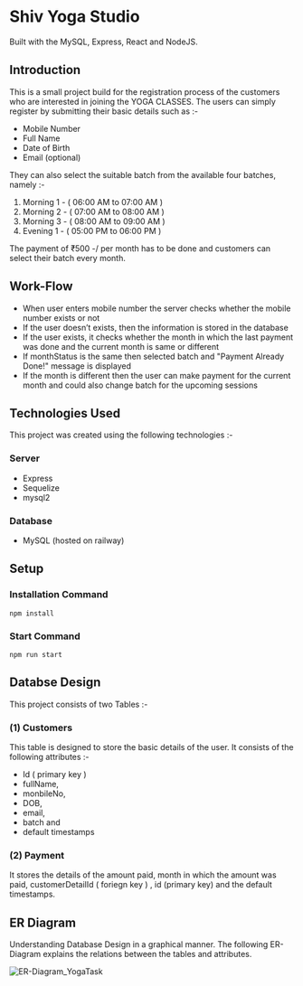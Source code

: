 # Shiv Yoga Studio
Built with the MySQL, Express, React and NodeJS.

## Introduction
This is a small project build for the registration process of the customers who are interested in joining the YOGA CLASSES.
The users can simply register by submitting their basic details such as :-

* Mobile Number
* Full Name
* Date of Birth
* Email (optional)

They can also select the suitable batch from the available four batches, namely :-

1) Morning 1 - ( 06:00 AM to 07:00 AM )
2) Morning 2 - ( 07:00 AM to 08:00 AM )
3) Morning 3 - ( 08:00 AM to 09:00 AM )
4) Evening 1 - ( 05:00 PM to 06:00 PM )

The payment of ₹500 -/ per month has to be done and customers can select their batch every month.

## Work-Flow
 * When user enters mobile number the server checks whether the mobile number exists or not
 * If the user doesn’t exists, then the information is stored in the database
 * If the user exists, it checks whether the month in which the last payment was done and the current month is same or different
 * If monthStatus is the same then selected batch and "Payment Already Done!" message is displayed
 * If the month is different then the user can make payment for the current month and could also change batch for the upcoming sessions

## Technologies Used
This project was created using the following technologies :-

### Server
* Express
* Sequelize
* mysql2

### Database
* MySQL (hosted on railway)

## Setup

### Installation Command
`
npm install
`

### Start Command
`
npm run start
`

## Databse Design
This project consists of two Tables :-

### (1) Customers
This table is designed to store the basic details of the user. It consists of the following attributes :-
* Id ( primary key )
* fullName,
* monbileNo,
* DOB,
* email,
* batch and
* default timestamps

### (2) Payment
It stores the details of the amount paid, month in which the amount was paid, customerDetailId ( foriegn key ) , id (primary key) and the default timestamps.

## ER Diagram
Understanding Database Design in a graphical manner. The following ER-Diagram explains the relations between the tables and attributes.

![ER-Diagram_YogaTask](https://user-images.githubusercontent.com/60360732/207071583-51dd48e2-7fde-494c-8ae5-cef0f59926a5.jpg)

